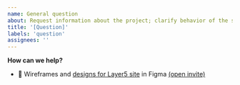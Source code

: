 ```yaml
---
name: General question
about: Request information about the project; clarify behavior of the software
title: '[Question]'
labels: 'question'
assignees: ''
---
```


**How can we help?**
<!-- A brief description of what question(s) you have and how we can help clarify. -->
- 🎨 Wireframes and [designs for Layer5 site](https://www.figma.com/file/5ZwEkSJwUPitURD59YHMEN/Layer5-Designs) in Figma [(open invite)](https://www.figma.com/team_invite/redeem/qJy1c95qirjgWQODApilR9)
